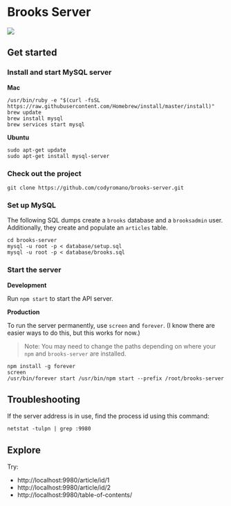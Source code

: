 # Brooks Server

![](https://i.imgur.com/iQqZYyQ.gif)

## Get started

### Install and start MySQL server

**Mac**
```
/usr/bin/ruby -e "$(curl -fsSL https://raw.githubusercontent.com/Homebrew/install/master/install)"
brew update
brew install mysql
brew services start mysql
```
**Ubuntu**
```
sudo apt-get update
sudo apt-get install mysql-server
```

### Check out the project 
```
git clone https://github.com/codyromano/brooks-server.git
```

### Set up MySQL

The following SQL dumps create a `brooks` database and a `brooksadmin` user. Additionally, they create and populate an `articles` table.

```
cd brooks-server
mysql -u root -p < database/setup.sql
mysql -u root -p < database/brooks.sql
```

### Start the server

**Development**

Run `npm start` to start the API server.

**Production**

To run the server permanently, use `screen` and `forever`. (I know there are easier ways to do this, but this works for now.)

> Note: You may need to change the paths depending on where your `npm` and `brooks-server` are installed.

```
npm install -g forever
screen
/usr/bin/forever start /usr/bin/npm start --prefix /root/brooks-server
```

## Troubleshooting

If the server address is in use, find the process id using this command:
```
netstat -tulpn | grep :9980
```

## Explore

Try:

- http://localhost:9980/article/id/1
- http://localhost:9980/article/id/2
- http://localhost:9980/table-of-contents/

